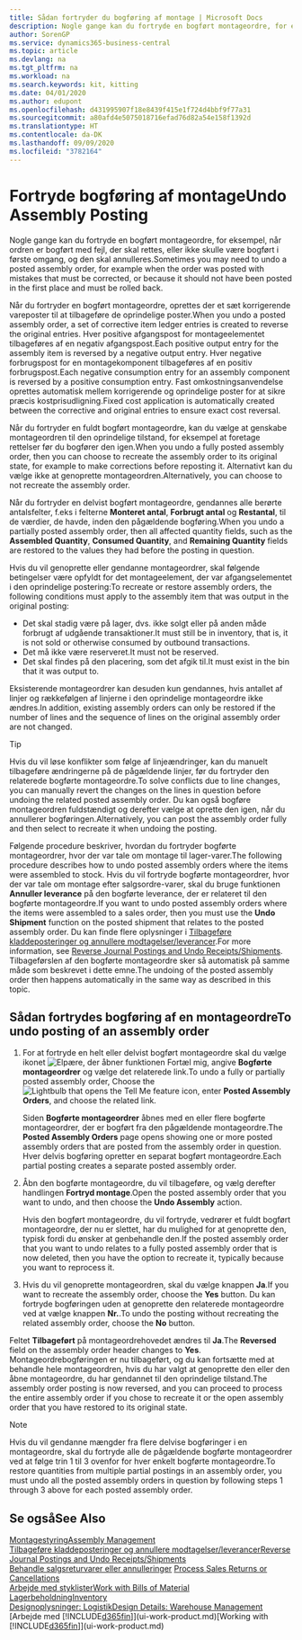 ```yaml
---
title: Sådan fortryder du bogføring af montage | Microsoft Docs
description: Nogle gange kan du fortryde en bogført montageordre, for eksempel, når ordren er bogført med fejl, der skal rettes, eller ikke skulle være bogført i første omgang, og den skal annulleres.
author: SorenGP
ms.service: dynamics365-business-central
ms.topic: article
ms.devlang: na
ms.tgt_pltfrm: na
ms.workload: na
ms.search.keywords: kit, kitting
ms.date: 04/01/2020
ms.author: edupont
ms.openlocfilehash: d431995907f18e8439f415e1f724d4bbf9f77a31
ms.sourcegitcommit: a80afd4e5075018716efad76d82a54e158f1392d
ms.translationtype: HT
ms.contentlocale: da-DK
ms.lasthandoff: 09/09/2020
ms.locfileid: "3782164"
---
```

# <a name="undo-assembly-posting"></a><span data-ttu-id="f4a0b-103">Fortryde bogføring af montage</span><span class="sxs-lookup"><span data-stu-id="f4a0b-103">Undo Assembly Posting</span></span>
<span data-ttu-id="f4a0b-104">Nogle gange kan du fortryde en bogført montageordre, for eksempel, når ordren er bogført med fejl, der skal rettes, eller ikke skulle være bogført i første omgang, og den skal annulleres.</span><span class="sxs-lookup"><span data-stu-id="f4a0b-104">Sometimes you may need to undo a posted assembly order, for example when the order was posted with mistakes that must be corrected, or because it should not have been posted in the first place and must be rolled back.</span></span>

<span data-ttu-id="f4a0b-105">Når du fortryder en bogført montageordre, oprettes der et sæt korrigerende vareposter til at tilbageføre de oprindelige poster.</span><span class="sxs-lookup"><span data-stu-id="f4a0b-105">When you undo a posted assembly order, a set of corrective item ledger entries is created to reverse the original entries.</span></span> <span data-ttu-id="f4a0b-106">Hver positive afgangspost for montageelementet tilbageføres af en negativ afgangspost.</span><span class="sxs-lookup"><span data-stu-id="f4a0b-106">Each positive output entry for the assembly item is reversed by a negative output entry.</span></span> <span data-ttu-id="f4a0b-107">Hver negative forbrugspost for en montagekomponent tilbageføres af en positiv forbrugspost.</span><span class="sxs-lookup"><span data-stu-id="f4a0b-107">Each negative consumption entry for an assembly component is reversed by a positive consumption entry.</span></span> <span data-ttu-id="f4a0b-108">Fast omkostningsanvendelse oprettes automatisk mellem korrigerende og oprindelige poster for at sikre præcis kostprisudligning.</span><span class="sxs-lookup"><span data-stu-id="f4a0b-108">Fixed cost application is automatically created between the corrective and original entries to ensure exact cost reversal.</span></span>  

<span data-ttu-id="f4a0b-109">Når du fortryder en fuldt bogført montageordre, kan du vælge at genskabe montageordren til den oprindelige tilstand, for eksempel at foretage rettelser før du bogfører den igen.</span><span class="sxs-lookup"><span data-stu-id="f4a0b-109">When you undo a fully posted assembly order, then you can choose to recreate the assembly order to its original state, for example to make corrections before reposting it.</span></span> <span data-ttu-id="f4a0b-110">Alternativt kan du vælge ikke at genoprette montageordren.</span><span class="sxs-lookup"><span data-stu-id="f4a0b-110">Alternatively, you can choose to not recreate the assembly order.</span></span>  

<span data-ttu-id="f4a0b-111">Når du fortryder en delvist bogført montageordre, gendannes alle berørte antalsfelter, f.eks i felterne **Monteret antal**, **Forbrugt antal** og **Restantal**, til de værdier, de havde, inden den pågældende bogføring.</span><span class="sxs-lookup"><span data-stu-id="f4a0b-111">When you undo a partially posted assembly order, then all affected quantity fields, such as the **Assembled Quantity**, **Consumed Quantity**, and **Remaining Quantity** fields are restored to the values they had before the posting in question.</span></span>  

<span data-ttu-id="f4a0b-112">Hvis du vil genoprette eller gendanne montageordrer, skal følgende betingelser være opfyldt for det montageelement, der var afgangselementet i den oprindelige postering:</span><span class="sxs-lookup"><span data-stu-id="f4a0b-112">To recreate or restore assembly orders, the following conditions must apply to the assembly item that was output in the original posting:</span></span>  

-   <span data-ttu-id="f4a0b-113">Det skal stadig være på lager, dvs. ikke solgt eller på anden måde forbrugt af udgående transaktioner.</span><span class="sxs-lookup"><span data-stu-id="f4a0b-113">It must still be in inventory, that is, it is not sold or otherwise consumed by outbound transactions.</span></span>  
-   <span data-ttu-id="f4a0b-114">Det må ikke være reserveret.</span><span class="sxs-lookup"><span data-stu-id="f4a0b-114">It must not be reserved.</span></span>  
-   <span data-ttu-id="f4a0b-115">Det skal findes på den placering, som det afgik til.</span><span class="sxs-lookup"><span data-stu-id="f4a0b-115">It must exist in the bin that it was output to.</span></span>  

<span data-ttu-id="f4a0b-116">Eksisterende montageordrer kan desuden kun gendannes, hvis antallet af linjer og rækkefølgen af linjerne i den oprindelige montageordre ikke ændres.</span><span class="sxs-lookup"><span data-stu-id="f4a0b-116">In addition, existing assembly orders can only be restored if the number of lines and the sequence of lines on the original assembly order are not changed.</span></span>  

> [!TIP]  
>  <span data-ttu-id="f4a0b-117">Hvis du vil løse konflikter som følge af linjeændringer, kan du manuelt tilbageføre ændringerne på de pågældende linjer, før du fortryder den relaterede bogførte montageordre.</span><span class="sxs-lookup"><span data-stu-id="f4a0b-117">To solve conflicts due to line changes, you can manually revert the changes on the lines in question before undoing the related posted assembly order.</span></span> <span data-ttu-id="f4a0b-118">Du kan også bogføre montageordren fuldstændigt og derefter vælge at oprette den igen, når du annullerer bogføringen.</span><span class="sxs-lookup"><span data-stu-id="f4a0b-118">Alternatively, you can post the assembly order fully and then select to recreate it when undoing the posting.</span></span>  

<span data-ttu-id="f4a0b-119">Følgende procedure beskriver, hvordan du fortryder bogførte montageordrer, hvor der var tale om montage til lager-varer.</span><span class="sxs-lookup"><span data-stu-id="f4a0b-119">The following procedure describes how to undo posted assembly orders where the items were assembled to stock.</span></span> <span data-ttu-id="f4a0b-120">Hvis du vil fortryde bogførte montageordrer, hvor der var tale om montage efter salgsordre-varer, skal du bruge funktionen **Annuller leverance** på den bogførte leverance, der er relateret til den bogførte montageordre.</span><span class="sxs-lookup"><span data-stu-id="f4a0b-120">If you want to undo posted assembly orders where the items were assembled to a sales order, then you must use the **Undo Shipment** function on the posted shipment that relates to the posted assembly order.</span></span> <span data-ttu-id="f4a0b-121">Du kan finde flere oplysninger i [Tilbageføre kladdeposteringer og annullere modtagelser/leverancer](finance-how-reverse-journal-posting.md).</span><span class="sxs-lookup"><span data-stu-id="f4a0b-121">For more information, see [Reverse Journal Postings and Undo Receipts/Shipments](finance-how-reverse-journal-posting.md).</span></span> <span data-ttu-id="f4a0b-122">Tilbageførslen af den bogførte montageordre sker så automatisk på samme måde som beskrevet i dette emne.</span><span class="sxs-lookup"><span data-stu-id="f4a0b-122">The undoing of the posted assembly order then happens automatically in the same way as described in this topic.</span></span>  

## <a name="to-undo-posting-of-an-assembly-order"></a><span data-ttu-id="f4a0b-123">Sådan fortrydes bogføring af en montageordre</span><span class="sxs-lookup"><span data-stu-id="f4a0b-123">To undo posting of an assembly order</span></span>  
1.  <span data-ttu-id="f4a0b-124">For at fortryde en helt eller delvist bogført montageordre skal du vælge ikonet ![Elpære, der åbner funktionen Fortæl mig](media/ui-search/search_small.png "Fortæl mig, hvad du vil foretage dig"), angive **Bogførte montageordrer** og vælge det relaterede link.</span><span class="sxs-lookup"><span data-stu-id="f4a0b-124">To undo a fully or partially posted assembly order, Choose the ![Lightbulb that opens the Tell Me feature](media/ui-search/search_small.png "Tell me what you want to do") icon, enter **Posted Assembly Orders**, and choose the related link.</span></span>  

    <span data-ttu-id="f4a0b-125">Siden **Bogførte montageordrer** åbnes med en eller flere bogførte montageordrer, der er bogført fra den pågældende montageordre.</span><span class="sxs-lookup"><span data-stu-id="f4a0b-125">The **Posted Assembly Orders** page opens showing one or more posted assembly orders that are posted from the assembly order in question.</span></span> <span data-ttu-id="f4a0b-126">Hver delvis bogføring opretter en separat bogført montageordre.</span><span class="sxs-lookup"><span data-stu-id="f4a0b-126">Each partial posting creates a separate posted assembly order.</span></span>  
2.  <span data-ttu-id="f4a0b-127">Åbn den bogførte montageordre, du vil tilbageføre, og vælg derefter handlingen **Fortryd montage**.</span><span class="sxs-lookup"><span data-stu-id="f4a0b-127">Open the posted assembly order that you want to undo, and then choose the **Undo Assembly** action.</span></span>  

    <span data-ttu-id="f4a0b-128">Hvis den bogført montageordre, du vil fortryde, vedrører et fuldt bogført montageordre, der nu er slettet, har du mulighed for at genoprette den, typisk fordi du ønsker at genbehandle den.</span><span class="sxs-lookup"><span data-stu-id="f4a0b-128">If the posted assembly order that you want to undo relates to a fully posted assembly order that is now deleted, then you have the option to recreate it, typically because you want to reprocess it.</span></span>  
3.  <span data-ttu-id="f4a0b-129">Hvis du vil genoprette montageordren, skal du vælge knappen **Ja**.</span><span class="sxs-lookup"><span data-stu-id="f4a0b-129">If you want to recreate the assembly order, choose the **Yes** button.</span></span> <span data-ttu-id="f4a0b-130">Du kan fortryde bogføringen uden at genoprette den relaterede montageordre ved at vælge knappen **Nr.**.</span><span class="sxs-lookup"><span data-stu-id="f4a0b-130">To undo the posting without recreating the related assembly order, choose the **No** button.</span></span>  

<span data-ttu-id="f4a0b-131">Feltet **Tilbageført** på montageordrehovedet ændres til **Ja**.</span><span class="sxs-lookup"><span data-stu-id="f4a0b-131">The **Reversed** field on the assembly order header changes to **Yes**.</span></span> <span data-ttu-id="f4a0b-132">Montageordrebogføringen er nu tilbageført, og du kan fortsætte med at behandle hele montageordren, hvis du har valgt at genoprette den eller den åbne montageordre, du har gendannet til den oprindelige tilstand.</span><span class="sxs-lookup"><span data-stu-id="f4a0b-132">The assembly order posting is now reversed, and you can proceed to process the entire assembly order if you chose to recreate it or the open assembly order that you have restored to its original state.</span></span>  

> [!NOTE]  
>  <span data-ttu-id="f4a0b-133">Hvis du vil gendanne mængder fra flere delvise bogføringer i en montageordre, skal du fortryde alle de pågældende bogførte montageordrer ved at følge trin 1 til 3 ovenfor for hver enkelt bogførte montageordre.</span><span class="sxs-lookup"><span data-stu-id="f4a0b-133">To restore quantities from multiple partial postings in an assembly order, you must undo all the posted assembly orders in question by following steps 1 through 3 above for each posted assembly order.</span></span>  

## <a name="see-also"></a><span data-ttu-id="f4a0b-134">Se også</span><span class="sxs-lookup"><span data-stu-id="f4a0b-134">See Also</span></span>  
[<span data-ttu-id="f4a0b-135">Montagestyring</span><span class="sxs-lookup"><span data-stu-id="f4a0b-135">Assembly Management</span></span>](assembly-assemble-items.md)  
[<span data-ttu-id="f4a0b-136">Tilbageføre kladdeposteringer og annullere modtagelser/leverancer</span><span class="sxs-lookup"><span data-stu-id="f4a0b-136">Reverse Journal Postings and Undo Receipts/Shipments</span></span>](finance-how-reverse-journal-posting.md)  
<span data-ttu-id="f4a0b-137">[Behandle salgsreturvarer eller annulleringer](sales-how-process-sales-returns-cancellations.md)  </span><span class="sxs-lookup"><span data-stu-id="f4a0b-137">[Process Sales Returns or Cancellations](sales-how-process-sales-returns-cancellations.md)  </span></span>  
[<span data-ttu-id="f4a0b-138">Arbejde med styklister</span><span class="sxs-lookup"><span data-stu-id="f4a0b-138">Work with Bills of Material</span></span>](inventory-how-work-BOMs.md)  
[<span data-ttu-id="f4a0b-139">Lagerbeholdning</span><span class="sxs-lookup"><span data-stu-id="f4a0b-139">Inventory</span></span>](inventory-manage-inventory.md)  
[<span data-ttu-id="f4a0b-140">Designoplysninger: Logistik</span><span class="sxs-lookup"><span data-stu-id="f4a0b-140">Design Details: Warehouse Management</span></span>](design-details-warehouse-management.md)  
<span data-ttu-id="f4a0b-141">[Arbejde med [!INCLUDE[d365fin](includes/d365fin_md.md)]](ui-work-product.md)</span><span class="sxs-lookup"><span data-stu-id="f4a0b-141">[Working with [!INCLUDE[d365fin](includes/d365fin_md.md)]](ui-work-product.md)</span></span>
